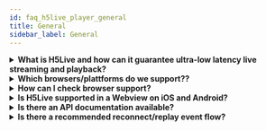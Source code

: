 ```yaml
---
id: faq_h5live_player_general
title: General
sidebar_label: General
---
```


<details><summary><strong>
What is H5Live and how can it guarantee ultra-low latency live streaming and playback?
</strong></summary>

To respond to our customers’ needs for ultra-low latency use cases, the nanocosmos team invented the plugin-free nanoStream H5Live stream delivery and playback technology.

nanoStream H5Live is a client-server delivery and playback solution based on HTML5 technologies, including HLS on iOS, enabling ultra-low latency browser-based playout, plugin-free on all web browsers.

See the separate H5Live section in our docs,
and our blog posts
https://www.nanocosmos.de/blog/2017/05/nanostream-h5live-low-latency-faq/


</details>

<details><summary><strong>
Which browsers/plattforms do we support??
</strong></summary>


# H5Live browser support

The low-latency nanoStream h5Live Player runs on all full-featured HTML5 browsers including

- Safari 10,11,12 on iOS and macOS
- Chrome 54 and higher on desktop and mobile
- Firefox 48 and higher
- Edge
- Internet Explorer 11 (starting Windows 8.1)

For Internet Explorer 11 on Windows 7, H5Live player contains a Flash player fallback for RTMP.

## Issues on specific systems

Generally nanoStream H5live player support in a certain browser depends on the 
availability of the involved technologies, codecs and formats. 
For Windows, macOS and Android: 

- HTML5 Video 
- Web Sockets 
- Media Source Extensions 
- Support for fMP4, H.264 Video, AAC Audio 

On iOS, nanoStream H5Live uses a unique version of HLS which works plugin-free on all Safari versions starting iOS 10.

On some Android-based mobile devices, the default browser is a stripped-down version not featuring all HTML5 elements.
For example, the Samsung Internet browser is rather based on Chromium than Chrome. 
This results in differences regarding the support of certain technologies, codecs and formats. 
https://www.chromium.org/audio-video

The Samsung Internet Android browser is one example, where the HTML5 Media Source Extension is missing or disabled, one of the key HTML5 technologies.

We have been able to confirm that the MSE feature can be enabled through 

    internet://flags 

in version 6.4, while the default was 'disabled'. 
In version 7(.2) this flag has been removed while the default 
seems to be 'disabled' still. We are ongoing monitoring Samsung Internet progress.

The nanoPlayer setup call is returning a specific error message in case that the 
browser does not support one of the required technologies.

Setup Error: "This browser does not fully support HTML5 and H5Live. 
Supported are: Chrome >=54 (Windows, macOS, Android), Firefox >=48 (Windows, macOS, Android), 
Microsoft Edge (Windows), Microsoft Internet Explorer 11 (at least Windows 8), 
Safari (macOS & at least iOS 10)."

    player.setup(config).then(function (config) {
        console.log("setup success");
    }, function (error) {
        alert(error.message);
    });
    

</details>



<details><summary><strong>How can I check browser support?</strong></summary>

You can check the static capabilities array of the NanoPlayers class `NanoPlayer.capabilities`. If the array has values, the player is supported. Values can be `h5live`, `flash` and `native`.

</details>


<details><summary><strong>Is H5Live supported in a Webview on iOS and Android?</strong></summary>
H5Live Player works both on the native browsers Safari on iOS and Chrome on Android.
For in-app usage for developers, also Android and iOS Webview works.
There is one restriction about codec support, the systems need to support both H264 video 
and AAC audio for playback.

</details>


<details><summary><strong>Is there an API documentation available?</strong></summary>

Yes, you can find it [here](../../nanoplayer/nanoplayer_api).

</details>

<details><summary><strong>Is there a recommended reconnect/replay event flow?</strong></summary>

This is the recommended pattern for reconnect implementation:
- Re-play can be applied for certain error codes and pause reasons
- Last error code being stored in `onError` handler
- Re-play decision and execution taking place in `onPause` handler
- The number of consecutive replay attempts should be limited 

Please find a sample for reconnect logic below:
```
<!DOCTYPE html>
<html xmlns="http://www.w3.org/1999/xhtml">

<body>
    <div id="playerDiv"></div>
    <script src="http://demo.nanocosmos.de/nanoplayer/api/release/nanoplayer.4.min.js"></script>
    <script>
        var player;
        var config = {
            "source": {
                "entries": [
                    {
                        "index": 0,
                        "label": "stream 1",
                        "tag": "",
                        "info": {
                            "bitrate": 1500,
                            "width": 1280,
                            "height": 720,
                            "framerate": 30
                        },
                        "hls": "",
                        "h5live": {
                            "server": {
                                "websocket": "wss://bintu-h5live.nanocosmos.de:443/h5live/stream",
                                "hls": "https://bintu-h5live.nanocosmos.de:443/h5live/http/playlist.m3u8",
                                "progressive": "https://bintu-h5live.nanocosmos.de:443/h5live/http/stream.mp4"
                            },
                            "rtmp": {
                                "url": "rtmp://bintu-play.nanocosmos.de/play",
                                "streamname": "XXXXX-YYYYY" // Enter your stream name
                            }
                        },
                        "bintu": {}
                    },
                ],
                "options": {
                    "adaption": {
                        "rule": "none"
                    },
                    "switch": {}
                },
                "startIndex": 0
            },
            "playback": {
                "autoplay": true,
                "automute": true,
                "muted": false
            },
            "style": {
                "controls": true,
                "displayMutedAutoplay": false
            },
            // event callback functions
            "events": {
                "onPlay": onPlay,
                "onPause": onPause,
                "onError": onError,
                "onSwitchStreamSuccess": onSwitchStreamSuccess,
                "onUpdateSourceSuccess": onUpdateSourceSuccess,
            }
        };

        // last error
        var error = null;
        // current and maximum consecutive replay attempts 
        var playAttempts = 0, maxPlayAttempts = 10;
        // do NOT replay when these pausereasons occure
        var pauseReasonsDoNotReplay = ['playbackrestart', 'servernotfound', 'streamnotfound', 'normal'];
        // replay when these error codes occure
        var errorCodesReplay = [1008, 2001, 2002, 2003, 2004, 3003, 4001, 4005, 4006];

        function resetPlayAttemps() {
            playAttempts = 0;
        }

        // playback started successfully
        function onPlay(e) {
            resetPlayAttemps();
        }

        // store error, pause will be fired immediately
        // error will be checked in pause handler
        function onError(e) {
            error = e.data;
            console.log("error code: " + error.code.toString());
            console.log("error message: " + error.message);
        }

        // check for error
        function onPause(e) {
            if (error !== null && e.reason !== 'normal') {
                console.log("paused after error " + error.code.toString());
                if (errorCodesReplay.indexOf(error.code) !== -1 || pauseReasonsDoNotReplay.indexOf(e.reason) !== -1) {
                    doReplay();
                } else {
                    doNotReplay();
                }
            }
            // reset error
            error = null;
        }

        function onSwitchStreamSuccess() {
            console.log("SwitchStreamSuccess");
            resetPlayAttemps();
        }

        function onUpdateSourceSuccess() {
            console.log("UpdateSourceSuccess");
            resetPlayAttemps();
        }

        function doNotReplay() {
            console.log("no replay scheduled");
        }

        function doReplay() {
            try {
                if (player && player.play) {
                    if (playAttempts < maxPlayAttempts) {
                        playAttempts++;
                        console.log("replay attempt " + playAttempts.toString());
                        player.play();
                    } else {
                        console.log('max replays reached');
                    }
                }
            } catch (err) { }
        }

        document.addEventListener('DOMContentLoaded', function () {
            player = new NanoPlayer("playerDiv");
            player.setup(config).then(function (config) {
                console.log("setup success");
                console.log("config: " + JSON.stringify(config, undefined, 4));
            }, function (error) {
                console.log("setup reject error code: " + error.code.toString());
                console.log("setup reject error message: " + error.message);
            });
        });
    </script>
</body>

</html>
```

</details>


